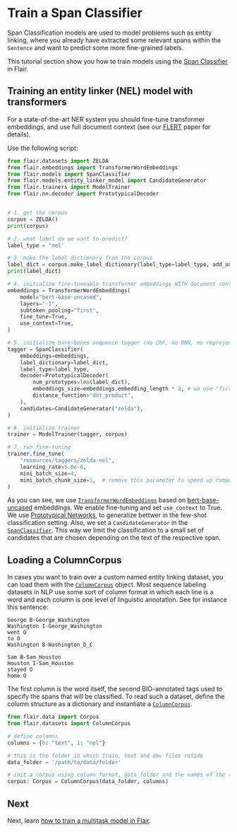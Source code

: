 # Train a Span Classifier

Span Classification models are used to model problems such as entity linking, where you already have extracted some
relevant spans within the `Sentence` and want to predict some more fine-grained labels.

This tutorial section show you how to train models using the [Span Classifier](#flair.models.SpanClassifier) in Flair.

## Training an entity linker (NEL) model with transformers

For a state-of-the-art NER system you should fine-tune transformer embeddings, and use full document context
(see our [FLERT](https://arxiv.org/abs/2011.06993) paper for details).

Use the following script:

```python
from flair.datasets import ZELDA
from flair.embeddings import TransformerWordEmbeddings
from flair.models import SpanClassifier
from flair.models.entity_linker_model import CandidateGenerator
from flair.trainers import ModelTrainer
from flair.nn.decoder import PrototypicalDecoder


# 1. get the corpus
corpus = ZELDA()
print(corpus)

# 2. what label do we want to predict?
label_type = 'nel'

# 3. make the label dictionary from the corpus
label_dict = corpus.make_label_dictionary(label_type=label_type, add_unk=True)
print(label_dict)

# 4. initialize fine-tuneable transformer embeddings WITH document context
embeddings = TransformerWordEmbeddings(
    model="bert-base-uncased",
    layers="-1",
    subtoken_pooling="first",
    fine_tune=True,
    use_context=True,
)

# 5. initialize bare-bones sequence tagger (no CRF, no RNN, no reprojection)
tagger = SpanClassifier(
    embeddings=embeddings,
    label_dictionary=label_dict,
    label_type=label_type,
    decoder=PrototypicalDecoder(
        num_prototypes=len(label_dict),
        embeddings_size=embeddings.embedding_length * 2, # we use "first_last" encoding for spans
        distance_function="dot_product",
    ),
    candidates=CandidateGenerator("zelda"),
)

# 6. initialize trainer
trainer = ModelTrainer(tagger, corpus)

# 7. run fine-tuning
trainer.fine_tune(
    "resources/taggers/zelda-nel",
    learning_rate=5.0e-6,
    mini_batch_size=4,
    mini_batch_chunk_size=1,  # remove this parameter to speed up computation if you have a big GPU
)
```

As you can see, we use [`TransformerWordEmbeddings`](#flair.embeddings.token.TransformerWordEmbeddings) based on [bert-base-uncased](https://huggingface.co/bert-base-uncased) embeddings. We enable fine-tuning and set `use_context` to True.
We use [Prototypical Networks](https://arxiv.org/abs/1703.05175), to generalize bettwer in the few-shot classification setting.
Also, we set a `CandidateGenerator` in the [`SpanClassifier`](#flair.models.SpanClassifier).
This way we limit the classification to a small set of candidates that are chosen depending on the text of the respective span.

## Loading a ColumnCorpus

In cases you want to train over a custom named entity linking dataset, you can load them with the [`ColumnCorpus`](#flair.datasets.sequence_labeling.ColumnCorpus) object.
Most sequence labeling datasets in NLP use some sort of column format in which each line is a word and each column is
one level of linguistic annotation. See for instance this sentence:

```console
George B-George_Washington
Washington I-George_Washington
went O
to O
Washington B-Washington_D_C

Sam B-Sam_Houston
Houston I-Sam_Houston
stayed O
home O
```

The first column is the word itself, the second BIO-annotated tags used to specify the spans that will be classified. To read such a
dataset, define the column structure as a dictionary and instantiate a [`ColumnCorpus`](#flair.datasets.sequence_labeling.ColumnCorpus).

```python
from flair.data import Corpus
from flair.datasets import ColumnCorpus

# define columns
columns = {0: "text", 1: "nel"}

# this is the folder in which train, test and dev files reside
data_folder = '/path/to/data/folder'

# init a corpus using column format, data folder and the names of the train, dev and test files
corpus: Corpus = ColumnCorpus(data_folder, columns)
```

## Next 

Next, learn [how to train a multitask model in Flair](how-to-train-multitask-model.md).